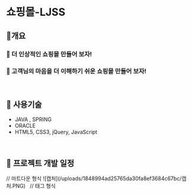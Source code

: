 <h1>쇼핑몰-LJSS </h1>
<h2>🥇개요</h2>
<h3>🎯 더 인상적인 쇼핑몰 만들어 보자!</h3>
<h3>🎯 고객님의 마음을 더 이해하기 쉬운 쇼핑몰 만들어 보자!</h3>
<br>

<h2>🚀 사용기술</h2>
<ul>
  <li> JAVA , SPRING</li>
  <li>ORACLE</li>
  <li>HTML5, CSS3, jQuery, JavaScript</li>
</ul>
<br>

<h2>📆 프로젝트 개발 일정 </h2>
// 마트다운 형식
![캡처](/uploads/1848994ad25765da30fa8ef3684c67bc/캡처.PNG)
 
// 태그 형식
<img src="https://github.com/sxw77435/MiniProject_LJSS/assets/149069669/a1deaf8c-f974-45f4-a9b9-d85d6e41525c.PNG"  width="700" height="370">

